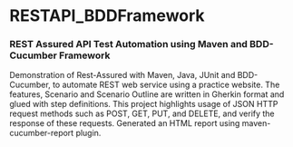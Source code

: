 # RESTAPI_BDDFramework

### REST Assured API Test Automation using Maven and BDD-Cucumber Framework

Demonstration of Rest-Assured with Maven, Java, JUnit and BDD-Cucumber, to automate REST web service using a practice
website. The features, Scenario and Scenario Outline are written in Gherkin format and glued with step definitions.
This project highlights usage of JSON HTTP request methods such as POST, GET, PUT, and DELETE, and verify the
response of these requests. Generated an HTML report using maven-cucumber-report plugin.


